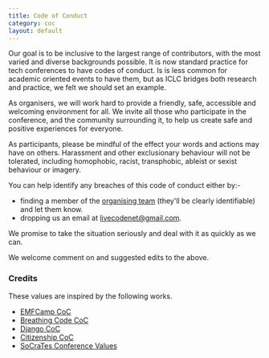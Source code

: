 ```yaml
---
title: Code of Conduct
category: coc
layout: default
---
```


Our goal is to be inclusive to the largest range of contributors, with the most varied and diverse backgrounds possible. It is now standard practice for tech conferences to have codes of conduct. Is is less common for academic oriented events to have them, but as ICLC bridges both research and practice, we felt we should set an example.

As organisers, we will work hard to provide a friendly, safe, accessible and welcoming environment for all. We invite all those who participate in the conference, and the community surrounding it, to help us create safe and positive experiences for everyone.

As participants, please be mindful of the effect your words and actions may have on others. Harassment and other exclusionary behaviour will not be tolerated, including homophobic, racist, transphobic, ableist or sexist behaviour or imagery.

You can help identify any breaches of this code of conduct either by:-

* finding a member of the [organising team](/team.html) (they'll be clearly identifiable) and let them know.
* dropping us an email at [livecodenet@gmail.com](mailto:livecodenet@gmail.com).

We promise to take the situation seriously and deal with it as quickly as we can.

We welcome comment on and suggested edits to the above.

### Credits

These values are inspired by the following works.

* [EMFCamp CoC](https://www.emfcamp.org/code-of-conduct)
* [Breathing Code CoC](http://breathing-code.de/codeofconduct.html)
* [Django CoC](https://www.djangoproject.com/conduct/)
* [Citizenship CoC](http://citizencodeofconduct.org/)
* [SoCraTes Conference Values](http://www.socrates-conference.de/values.html)
